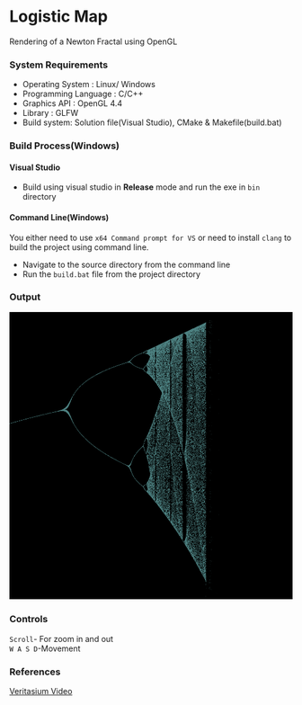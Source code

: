# Logistic Map
Rendering of a Newton Fractal using OpenGL
### System Requirements
-  Operating System : Linux/ Windows
-  Programming Language : C/C++
-  Graphics API : OpenGL 4.4
-  Library : GLFW
- Build system: Solution file(Visual Studio), CMake & Makefile(build.bat)

### Build Process(Windows)
#### Visual Studio
- Build using visual studio in **Release** mode and run the exe in ```bin``` directory

#### Command Line(Windows)
You either need to use ```x64 Command prompt for VS``` or need to install ```clang``` to build the project using command line.
- Navigate to the source directory from the command line 
- Run the ```build.bat``` file from the project directory

### Output
![out](screenshots/fractal.png)  

### Controls
```Scroll```- For zoom in and out  
```W A S D```-Movement

### References
[Veritasium Video](https://youtu.be/ovJcsL7vyrk)
